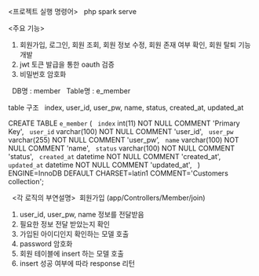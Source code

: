 <프로젝트 실행 명령어> &nbsp; 
php spark serve &nbsp;

<주요 기능> &nbsp;
1. 회원가입, 로그인, 회원 조회, 회원 정보 수정, 회원 존재 여부 확인, 회원 탈퇴 기능 개발&nbsp;
2. jwt 토큰 발급을 통한 oauth 검증&nbsp;
3. 비밀번호 암호화&nbsp;

<DB> &nbsp; 
DB명 : member &nbsp;
Table명 : e_member &nbsp;

table 구조 &nbsp;
index, user_id, user_pw, name, status, created_at, updated_at &nbsp;
&nbsp;

CREATE TABLE `e_member` ( &nbsp;
  `index` int(11) NOT NULL COMMENT 'Primary Key', &nbsp;
  `user_id` varchar(100) NOT NULL COMMENT 'user_id', &nbsp;
  `user_pw` varchar(255) NOT NULL COMMENT 'user_pw’, &nbsp;
  `name` varchar(100) NOT NULL COMMENT 'name', &nbsp;
  `status` varchar(100) NOT NULL COMMENT 'status', &nbsp;
  `created_at` datetime NOT NULL COMMENT 'created_at', &nbsp;
  `updated_at` datetime NOT NULL COMMENT 'updated_at',  &nbsp;
) ENGINE=InnoDB DEFAULT CHARSET=latin1 COMMENT='Customers collection';&nbsp;

&nbsp;
<각 로직의 부연설명>&nbsp;
회원가입 (app/Controllers/Member/join)&nbsp;
1. user_id, user_pw, name 정보를 전달받음 &nbsp;
2. 필요한 정보 전달 받았는지 확인 &nbsp;
3. 가입된 아이디인지 확인하는 모델 호출 &nbsp;
4. password 암호화 &nbsp;
5. 회원 테이블에 insert 하는 모델 호출 &nbsp;
5. insert 성공 여부에 따라 response 리턴 &nbsp;
